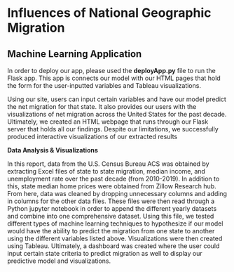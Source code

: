 # Influences of National Geographic Migration 
## Machine Learning Application

In order to deploy our app, please used the **deployApp.py** file to run the Flask app. This app is connects our model with our HTML pages that hold the form for the user-inputted variables and Tableau visualizations. 

Using our site, users can input certain variables and have our model predict the net migration for that state. It also provides our users with the visualizations of net migration across the United States for the past decade. Ultimately, we created an HTML webpage that runs through our Flask server that holds all our findings. Despite our limitations, we successfully produced interactive visualizations of our extracted results



**Data Analysis & Visualizations**

In this report, data from the U.S. Census Bureau ACS was obtained by extracting Excel files of state to state migration, median income, and unemployment rate over the past decade (from 2010-2019). In addition to this, state median home prices were obtained from Zillow Research hub. From here, data was cleaned by dropping unnecessary columns and adding in columns for the other data files. These files were then read through a Python jupyter notebook in order to append the different yearly datasets and combine into one comprehensive  dataset. Using this file, we tested different types of machine learning techniques to hypothesize if our model would have the ability to predict the migration from one state to another using the different variables listed above. Visualizations were then created using Tableau. Ultimately, a dashboard was created where the user could input certain state criteria to predict migration as well to display our predictive model and visualizations. 
